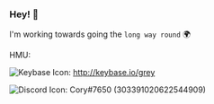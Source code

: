 ### Hey! 👋

I'm working towards going the `long way round` 🌍 

HMU:

![Keybase Icon](https://keybase.io/images/icons/icon-keybase-logo-48.png): http://keybase.io/grey

![Discord Icon](https://discord.com/assets/41484d92c876f76b20c7f746221e8151.svg): Cory#7650 (303391020622544909)
<!--
**SilverCory/SilverCory** is a ✨ _special_ ✨ repository because its `README.md` (this file) appears on your GitHub profile.

Here are some ideas to get you started:

- 🔭 I’m currently working on ...
- 🌱 I’m currently learning ...
- 👯 I’m looking to collaborate on ...
- 🤔 I’m looking for help with ...
- 💬 Ask me about ...
- 📫 How to reach me: ...
- 😄 Pronouns: ...
- ⚡ Fun fact: ...
-->
